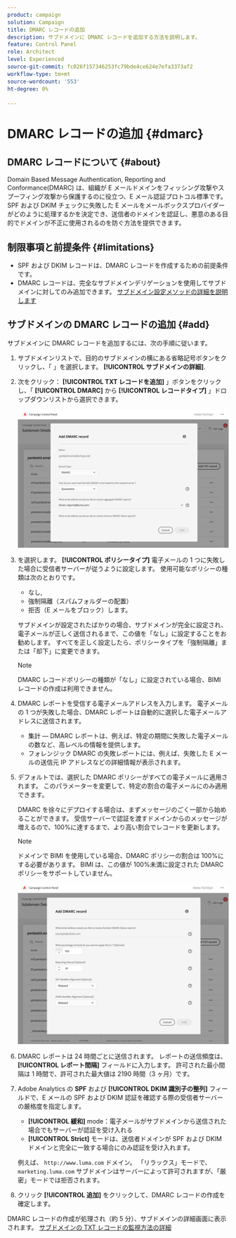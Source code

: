 ```yaml
---
product: campaign
solution: Campaign
title: DMARC レコードの追加
description: サブドメインに DMARC レコードを追加する方法を説明します。
feature: Control Panel
role: Architect
level: Experienced
source-git-commit: fc026f157346253fc79bde4ce624e7efa3373af2
workflow-type: tm+mt
source-wordcount: '553'
ht-degree: 0%

---
```



# DMARC レコードの追加 {#dmarc}

## DMARC レコードについて {#about}

Domain Based Message Authentication, Reporting and Conformance(DMARC) は、組織が E メールドメインをフィッシング攻撃やスプーフィング攻撃から保護するのに役立つ、E メール認証プロトコル標準です。 SPF および DKIM チェックに失敗した E メールをメールボックスプロバイダーがどのように処理するかを決定でき、送信者のドメインを認証し、悪意のある目的でドメインが不正に使用されるのを防ぐ方法を提供できます。

## 制限事項と前提条件 {#limitations}

* SPF および DKIM レコードは、DMARC レコードを作成するための前提条件です。
* DMARC レコードは、完全なサブドメインデリゲーションを使用してサブドメインに対してのみ追加できます。 [サブドメイン設定メソッドの詳細を説明します](subdomains-branding.md#subdomain-delegation-methods)

## サブドメインの DMARC レコードの追加 {#add}

サブドメインに DMARC レコードを追加するには、次の手順に従います。

1. サブドメインリストで、目的のサブドメインの横にある省略記号ボタンをクリックし、「 」を選択します。 **[!UICONTROL サブドメインの詳細]**.

1. 次をクリック： **[!UICONTROL TXT レコードを追加]** 」ボタンをクリックし、「 **[!UICONTROL DMARC]** から **[!UICONTROL レコードタイプ]** 」ドロップダウンリストから選択できます。

   ![](assets/dmarc-add.png)

1. を選択します。 **[!UICONTROL ポリシータイプ]** 電子メールの 1 つに失敗した場合に受信者サーバーが従うように設定します。 使用可能なポリシーの種類は次のとおりです。

   * なし,
   * 強制隔離（スパムフォルダーの配置）
   * 拒否（E メールをブロック）します。

   サブドメインが設定されたばかりの場合、サブドメインが完全に設定され、電子メールが正しく送信されるまで、この値を「なし」に設定することをお勧めします。 すべてを正しく設定したら、ポリシータイプを「強制隔離」または「却下」に変更できます。

   >[!NOTE]
   >
   > DMARC レコードポリシーの種類が「なし」に設定されている場合、BIMI レコードの作成は利用できません。

1. DMARC レポートを受信する電子メールアドレスを入力します。 電子メールの 1 つが失敗した場合、DMARC レポートは自動的に選択した電子メールアドレスに送信されます。

   * 集計 — DMARC レポートは、例えば、特定の期間に失敗した電子メールの数など、高レベルの情報を提供します。
   * フォレンジック DMARC の失敗レポートには、例えば、失敗した E メールの送信元 IP アドレスなどの詳細情報が表示されます。

1. デフォルトでは、選択した DMARC ポリシーがすべての電子メールに適用されます。 このパラメーターを変更して、特定の割合の電子メールにのみ適用できます。

   DMARC を徐々にデプロイする場合は、まずメッセージのごく一部から始めることができます。 受信サーバーで認証を渡すドメインからのメッセージが増えるので、100%に達するまで、より高い割合でレコードを更新します。

   >[!NOTE]
   >
   >ドメインで BIMI を使用している場合、DMARC ポリシーの割合は 100%にする必要があります。 BIMI は、この値が 100%未満に設定された DMARC ポリシーをサポートしていません。

   ![](assets/dmarc-add2.png)

1. DMARC レポートは 24 時間ごとに送信されます。 レポートの送信頻度は、 **[!UICONTROL レポート間隔]** フィールドに入力します。 許可された最小間隔は 1 時間で、許可された最大値は 2190 時間（3 ヶ月）です。

1. Adobe Analytics の **SPF** および **[!UICONTROL DKIM 識別子の整列]** フィールドで、E メールの SPF および DKIM 認証を確認する際の受信者サーバーの厳格度を指定します。

   * **[!UICONTROL 緩和]** mode：電子メールがサブドメインから送信された場合でもサーバーが認証を受け入れる
   * **[!UICONTROL Strict]** モードは、送信者ドメインが SPF および DKIM ドメインと完全に一致する場合にのみ認証を受け入れます。

   例えば、 `http://www.luma.com` ドメイン。 「リラックス」モードで、 `marketing.luma.com` サブドメインはサーバーによって許可されますが、「厳密」モードでは拒否されます。

1. クリック **[!UICONTROL 追加]** をクリックして、DMARC レコードの作成を確定します。

DMARC レコードの作成が処理され（約 5 分）、サブドメインの詳細画面に表示されます。 [サブドメインの TXT レコードの監視方法の詳細](gs-txt-records.md#monitor)